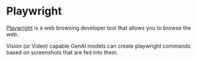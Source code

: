 # Playwright

[Playwright](https://playwright.dev) is a web browsing developer tool that allows you to browse the web.

Vision (or Video) capable GenAI models can create playwright commands based on screenshots that are fed into them.  

